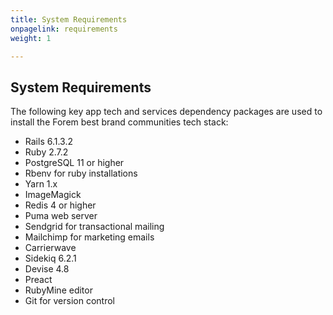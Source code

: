 ```yaml
---
title: System Requirements
onpagelink: requirements
weight: 1

---
```



System Requirements
-------------------

The following key app tech and services dependency packages are used to install the Forem best brand communities tech stack:

*   Rails 6.1.3.2
*   Ruby 2.7.2
*   PostgreSQL 11 or higher
*   Rbenv for ruby installations
*   Yarn 1.x
*   ImageMagick
*   Redis 4 or higher
*   Puma web server
*   Sendgrid for transactional mailing
*   Mailchimp for marketing emails
*   Carrierwave
*   Sidekiq 6.2.1
*   Devise 4.8
*   Preact
*   RubyMine editor
*   Git for version control
